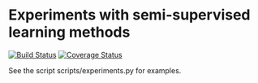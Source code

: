 # Experiments with semi-supervised learning methods

[![Build Status](https://travis-ci.org/ngshya/ssl-play.svg?branch=master)](https://travis-ci.org/ngshya/ssl-play) [![Coverage Status](https://coveralls.io/repos/github/ngshya/ssl-play/badge.svg?branch=master)](https://coveralls.io/github/ngshya/ssl-play?branch=master)

See the script scripts/experiments.py for examples. 